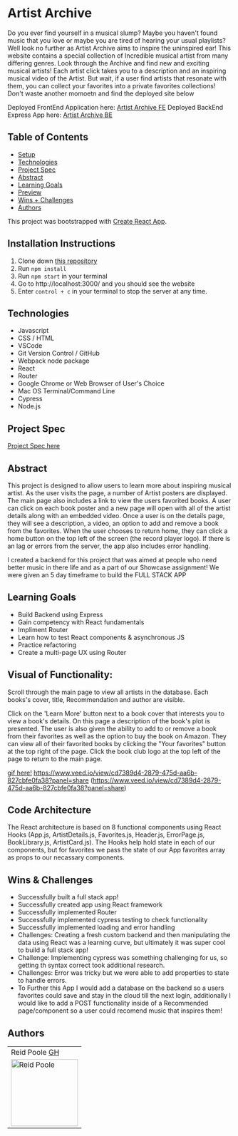 # Artist Archive

Do you ever find yourself in a musical slump? Maybe you haven't found music that you love or maybe you are tired of hearing your usual playlists? Well look no further as Artist Archive aims to inspire the uninspired ear!  This website contains a special collection of Incredible musical artist from many differing genres.  Look through the Archive and find new and exciting musical artists!  Each artist click takes you to a description and an inspiring musical video of the Artist.  But wait, if a user find artists that resonate with them, you can collect your favorites into a private favorites collections!  Don't waste another momoetn and find the deployed site below

Deployed FrontEnd Application here: [Artist Archive FE](https://artist-archive-fe.herokuapp.com/)
Deployed BackEnd Express App here: [Artist Archive BE](https://artist-archive-be.herokuapp.com/api/v1/artists)

## Table of Contents
  - [Setup](#setup)
  - [Technologies](#technologies)
  - [Project Spec](#project-spec)
  - [Abstract](#abstract)
  - [Learning Goals](#learning-goals)
  - [Preview](#preview)
  - [Wins + Challenges](#wins-and-challenges)
  - [Authors](#Authors)

This project was bootstrapped with [Create React App](https://github.com/facebook/create-react-app).

## Installation Instructions <a name="installationInstructions"></a>

1. Clone down [this repository](https://github.com/rpoole444/shelf-life-FE)
2. Run `npm install`
3. Run `npm start` in your terminal
4. Go to http://localhost:3000/ and you should see the website
5. Enter `control + c` in your terminal to stop the server at any time.

## Technologies
  - Javascript
  - CSS / HTML
  - VSCode
  - Git Version Control / GitHub
  - Webpack node package
  - React 
  - Router
  - Google Chrome or Web Browser of User's Choice
  - Mac OS Terminal/Command Line
  - Cypress
  - Node.js 
  
## Project Spec
[Project Spec here](https://frontend.turing.edu/projects/module-3/showcase.html)

## Abstract 

This project is designed to allow users to learn more about inspiring musical artist. As the user visits the page, a number of Artist posters are displayed. The main page also includes a link to view the users favorited books. A user can click on each book poster and a new page will open with all of the artist details along with an embedded video. Once a user is on the details page, they will see a description, a video, an option to add and remove a book from the favorites.  When the user chooses to return home, they can click a home button on the top left of the screen (the record player logo). If there is an lag or errors from the server, the app also includes error handling.

I created a backend for this project that was aimed at people who need better music in there life and as a part of our Showcase assignment! We were given an 5 day timeframe to build the FULL STACK APP

## Learning Goals

- Build Backend using Express
- Gain competency with React fundamentals
- Impliment Router
- Learn how to test React components & asynchronous JS
- Practice refactoring
- Create a multi-page UX using Router

## Visual of Functionality:

Scroll through the main page to view all artists in the database. Each books's cover, title, Recommendation and author are visible.

Click on the 'Learn More' button next to a book cover that interests you to view a book's details. On this page a description of the book's plot is presented. The user is also given the ability to add to or remove a book from their favorites as well as the option to buy the book on Amazon. They can view all of their favorited books by clicking the "Your favorites" button at the top right of the page. Click the book club logo at the top left of the page to return to the main page.

[gif here!](https://www.veed.io/view/cd7389d4-2879-475d-aa6b-827cbfe0fa38?panel=share)
https://www.veed.io/view/cd7389d4-2879-475d-aa6b-827cbfe0fa38?panel=share
(https://www.veed.io/view/cd7389d4-2879-475d-aa6b-827cbfe0fa38?panel=share)

## Code Architecture <a name="codeArchitecture"></a>

The React architecture is based on 8 functional components using React Hooks (App.js, ArtistDetails.js, Favorites.js, Header.js, ErrorPage.js, BookLibrary.js, ArtistCard.js). The Hooks help hold state in each of our components, but for favorites we pass the state of our App favorites array as props to our necassary components. 

## Wins & Challenges

- Successfully built a full stack app!
- Successfully created app using React framework
- Successfully implemented Router
- Successfully implemented cypress testing to check functionality
- Successfully implemented loading and error handling 
- Challenges: Creating a fresh custom backend and then manipulating the data using React was a learning curve, but ultimately it was super cool to build a full stack app!
- Challenge: Implementing cypress was something challenging for us, so getting th syntax correct took additional research. 
- Challenges: Error was tricky but we were able to add properties to state to handle errors. 
- To Further this App I would add a database on the backend so a users favorites could save and stay in the cloud till the next login, additionally I would like to add a POST functionality inside of a Recommended page/component so a user could recomend music that inspires them!

## Authors

<table>
    <tr>
      <td> Reid Poole <a href="https://github.com/rpoole444">GH</td>
    </tr>
<td><img src="https://avatars.githubusercontent.com/u/111818942?v=4" alt="Reid Poole"
 width="150" height="auto" /></td>
</table>
  
